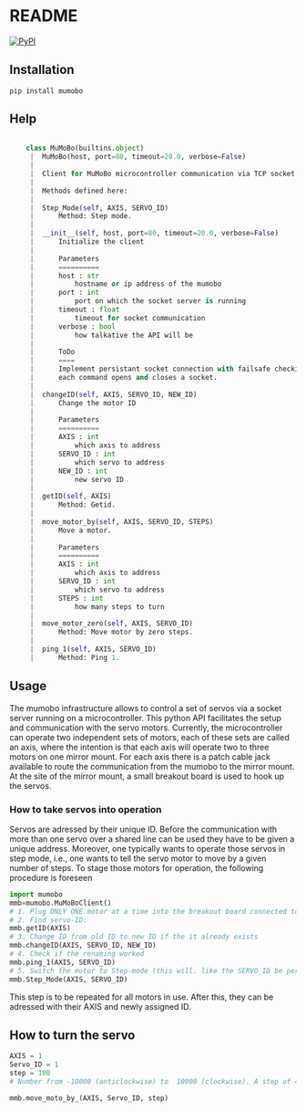 # README

[![PyPI](https://img.shields.io/pypi/v/delimux.svg)](https://pypi.org/project/delimux/)



## Installation

`pip install mumobo`

## Help

```python
        
    class MuMoBo(builtins.object)
     |  MuMoBo(host, port=80, timeout=20.0, verbose=False)
     |  
     |  Client for MuMoBo microcontroller communication via TCP socket.
     |  
     |  Methods defined here:
     |  
     |  Step_Mode(self, AXIS, SERVO_ID)
     |      Method: Step mode.
     |  
     |  __init__(self, host, port=80, timeout=20.0, verbose=False)
     |      Initialize the client 
     |      
     |      Parameters
     |      ==========
     |      host : str
     |          hostname or ip address of the mumobo
     |      port : int
     |          port on which the socket server is running
     |      timeout : float
     |          timeout for socket communication
     |      verbose : bool
     |          how talkative the API will be   
     |      
     |      ToDo
     |      ====
     |      Implement persistant socket connection with failsafe checking of connection. Currently
     |      each command opens and closes a socket.
     |  
     |  changeID(self, AXIS, SERVO_ID, NEW_ID)
     |      Change the motor ID
     |      
     |      Parameters
     |      ==========
     |      AXIS : int
     |          which axis to address
     |      SERVO_ID : int
     |          which servo to address
     |      NEW_ID : int
     |          new servo ID
     |  
     |  getID(self, AXIS)
     |      Method: Getid.
     |  
     |  move_motor_by(self, AXIS, SERVO_ID, STEPS)
     |      Move a motor.
     |      
     |      Parameters
     |      ==========
     |      AXIS : int
     |          which axis to address
     |      SERVO_ID : int
     |          which servo to address
     |      STEPS : int
     |          how many steps to turn
     |  
     |  move_motor_zero(self, AXIS, SERVO_ID)
     |      Method: Move motor by zero steps.
     |  
     |  ping_1(self, AXIS, SERVO_ID)
     |      Method: Ping 1.
```


## Usage

The mumobo infrastructure allows to control a set of servos via a socket server running on a microcontroller. This python API facilitates the setup and communication with the servo motors. Currently, the microcontroller can operate two independent sets of motors, each of these sets are called an axis, where the intention is that each axis will operate two to three motors on one mirror mount. For each axis there is a patch cable jack available to route the communication from the mumobo to the mirror mount. At the site of the mirror mount, a small breakout board is used to hook up the servos. 

### How to take servos into operation

Servos are adressed by their unique ID. Before the communication with more than one servo over a shared line can be used they have to be given a unique address. Moreover, one typically wants to operate those servos in step mode, i.e., one wants to tell the servo motor to move by a given number of steps. To stage those motors for operation, the following procedure is foreseen
```python
import mumobo
mmb=mumobo.MuMoBoClient()
# 1. Plug ONLY ONE motor at a time into the breakout board connected to AXIS=1 or 2.
# 2. Find servo-ID: 
mmb.getID(AXIS)
# 3. Change ID from old ID to new ID if the it already exists
mmb.changeID(AXIS, SERVO_ID, NEW_ID)
# 4. Check if the renaming worked 
mmb.ping_1(AXIS, SERVO_ID)
# 5. Switch the motor to Step-mode (this will. like the SERVO_ID be persistantly stored on the servo) 
mmb.Step_Mode(AXIS, SERVO_ID)
```
This step is to be repeated for all motors in use. After this, they can be adressed with their AXIS and newly assigned ID.

## How to turn the servo

```python
AXIS = 1 
Servo_ID = 1
step = 100 
# Number from -10000 (anticlockwise) to  10000 (clockwise). A step of 4096 corresponds to a 360° turn

mmb.move_moto_by_(AXIS, Servo_ID, step)
```